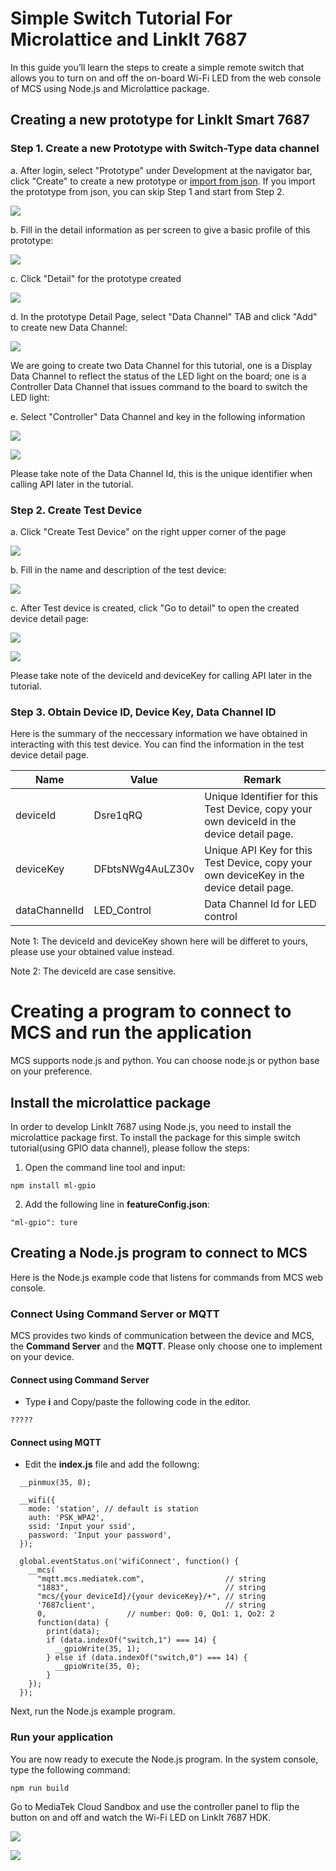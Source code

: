 # Simple Switch Tutorial For Microlattice and LinkIt 7687

In this guide you’ll learn the steps to create a simple remote switch that allows you to turn on and off the on-board Wi-Fi LED from the web console of MCS using Node.js and Microlattice package.

## Creating a new prototype for LinkIt Smart 7687

### Step 1. Create a new Prototype with Switch-Type data channel

a. After login, select "Prototype" under Development at the navigator bar, click "Create" to create a new prototype or [import from json](http://cdn.mediatek.com/tutorial/7688/7688_switch_EN.json). If you import the prototype from json, you can skip Step 1 and start from Step 2.

![](../images/Linkit_ONE/img_linkitone_02.png)

b. Fill in the detail information as per screen to give a basic profile of this prototype:

![](../images/7688/img_7688_03.png)

c. Click "Detail" for the prototype created

![](../images/7688/img_7688_04.png)

d. In the prototype Detail Page, select "Data Channel" TAB and click "Add" to create new Data Channel:

![](../images/7688/img_7688_05.png)


We are going to create two Data Channel for this tutorial, one is a Display Data Channel to reflect the status of the LED light on the board; one is a Controller Data Channel that issues command to the board to switch the LED light:


e. Select "Controller" Data Channel and key in the following information

![](../images/Linkit_ONE/img_linkitone_08.png)

![](../images/Linkit_ONE/img_linkitone_09.png)

Please take note of the Data Channel Id, this is the unique identifier when calling API later in the tutorial.


### Step 2. Create Test Device

a. Click "Create Test Device" on the right upper corner of the page

![](../images/7688/img_7688_14.png)

b. Fill in the name and description of the test device:

![](../images/Linkit_ONE/img_linkitone_12.png)

c. After Test device is created, click "Go to detail" to open the created device detail page:

![](../images/Linkit_ONE/img_linkitone_13.png)


![](../images/7688/img_7688_16.png)

Please take note of the deviceId and deviceKey for calling API later in the tutorial.

### Step 3. Obtain Device ID, Device Key, Data Channel ID
Here is the summary of the neccessary information we have obtained in interacting with this test device. You can find the information in the test device detail page.

| Name | Value | Remark |
| --- | --- | --- |
| deviceId | Dsre1qRQ | Unique Identifier for this Test Device, copy your own deviceId in the device detail page. |
| deviceKey | DFbtsNWg4AuLZ30v  | Unique API Key for this Test Device, copy your own deviceKey in the device detail page. |
| dataChannelId | LED_Control | Data Channel Id for LED control |

Note 1: The deviceId and deviceKey shown here will be differet to yours, please use your obtained value instead.

Note 2: The deviceId are case sensitive.


# Creating a program to connect to MCS and run the application

MCS supports node.js and python. You can choose node.js or python base on your preference.

## Install the microlattice package

In order to develop LinkIt 7687 using Node.js, you need to install the microlattice package first.
To install the package for this simple switch tutorial(using GPIO data channel), please follow the steps:

1. Open the command line tool and input:
```
npm install ml-gpio
```

2. Add the following line in **featureConfig.json**:
```
"ml-gpio": ture
```


## Creating a Node.js program to connect to MCS

Here is the Node.js example code that listens for commands from MCS web console.

### Connect Using Command Server or MQTT


MCS provides two kinds of communication between the device and MCS, the **Command Server** and the **MQTT**. Please only choose one to implement on your device.

#### Connect using Command Server
* Type **i** and Copy/paste the following code in the editor.

```
?????

```
#### Connect using MQTT
* Edit the **index.js** file and add the followng:

```
  __pinmux(35, 8);

  __wifi({
    mode: 'station', // default is station
    auth: 'PSK_WPA2',
    ssid: 'Input your ssid',
    password: 'Input your password',
  });

  global.eventStatus.on('wifiConnect', function() {
    __mcs(
      "mqtt.mcs.mediatek.com",                  // string
      "1883",                                   // string
      "mcs/{your deviceId}/{your deviceKey}/+", // string
      '7687client',                             // string
      0,                  // number: Qo0: 0, Qo1: 1, Qo2: 2
      function(data) {
        print(data);
        if (data.indexOf("switch,1") === 14) {
          __gpioWrite(35, 1);
        } else if (data.indexOf("switch,0") === 14) {
          __gpioWrite(35, 0);
        }
    });
  });

```

Next, run the Node.js example program.

### Run your application
You are now ready to execute the Node.js program. In the system console, type the following command:


```
npm run build
```

Go to MediaTek Cloud Sandbox and use the controller panel to flip the button on and off and watch the Wi-Fi LED on LinkIt 7687 HDK.

![](../images/7688/img_7688_16.png)

![](../images/7688/img_7688_17.png)


